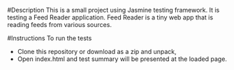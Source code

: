 #Description
This is a small project using Jasmine testing framework. 
It is testing a Feed Reader application. Feed Reader is a tiny web app
that is reading feeds from various sources.

#Instructions
To run the tests
* Clone this repository or download as a zip and unpack,
* Open index.html and test summary will be presented at the loaded page.

